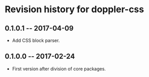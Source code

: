 # Revision history for doppler-css

## 0.1.0.1  -- 2017-04-09

* Add CSS block parser.

## 0.1.0.0  -- 2017-02-24

* First version after division of core packages.
